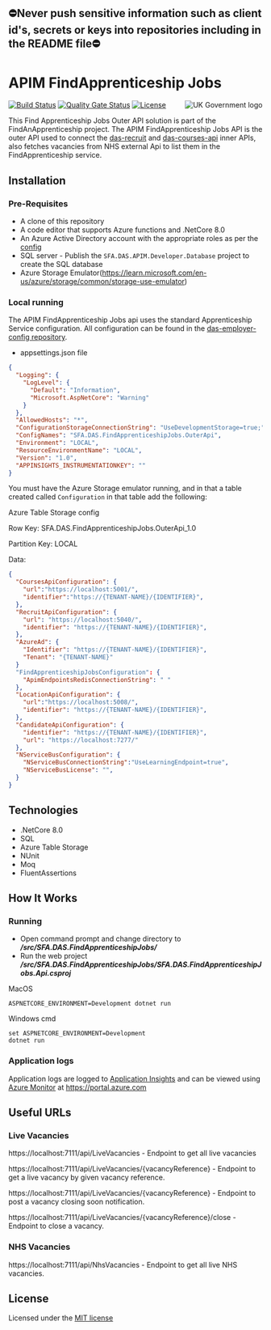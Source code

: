 ﻿## ⛔Never push sensitive information such as client id's, secrets or keys into repositories including in the README file⛔

# APIM FindApprenticeship Jobs

<img src="https://avatars.githubusercontent.com/u/9841374?s=200&v=4" align="right" alt="UK Government logo">

[![Build Status](https://sfa-gov-uk.visualstudio.com/Digital%20Apprenticeship%20Service/_apis/build/status%2FAPIM%2Fdas-apim-endpoints-FindApprenticeshipJobs?repoName=SkillsFundingAgency%2Fdas-apim-endpoints&branchName=master)](https://sfa-gov-uk.visualstudio.com/Digital%20Apprenticeship%20Service/_build/latest?definitionId=3499&repoName=SkillsFundingAgency%2Fdas-apim-endpoints&branchName=master)
[![Quality Gate Status](https://sonarcloud.io/api/project_badges/measure?project=SkillsFundingAgency_das-apim-endpoints_FindApprenticeshipJobs&metric=alert_status)](https://sonarcloud.io/dashboard?id=SkillsFundingAgency_das-apim-endpoints_FindApprenticeshipJobs)
[![License](https://img.shields.io/badge/license-MIT-lightgrey.svg?longCache=true&style=flat-square)](https://en.wikipedia.org/wiki/MIT_License)

This Find Apprenticeship Jobs Outer API solution is part of the FindAnApprenticeship project. The APIM FindApprenticeship Jobs API is the outer API used to connect the [das-recruit](https://github.com/SkillsFundingAgency/das-recruit) and [das-courses-api](https://github.com/SkillsFundingAgency/das-courses-api) inner APIs, also fetches vacancies from NHS external Api to list them in the FindApprenticeship service.

## Installation

### Pre-Requisites

* A clone of this repository
* A code editor that supports Azure functions and .NetCore 8.0
* An Azure Active Directory account with the appropriate roles as per the [config](https://github.com/SkillsFundingAgency/das-employer-config/blob/master/das-apim-developer-api)
* SQL server - Publish the `SFA.DAS.APIM.Developer.Database` project to create the SQL database
* Azure Storage Emulator(https://learn.microsoft.com/en-us/azure/storage/common/storage-use-emulator)

### Local running

The APIM FindApprenticeship Jobs api uses the standard Apprenticeship Service configuration. All configuration can be found in the [das-employer-config repository](https://github.com/SkillsFundingAgency/das-employer-config/blob/master/das-apim-endpoints/SFA.DAS.FindApprenticeshipJobs.OuterApi.json).

* appsettings.json file
```json
{
  "Logging": {
    "LogLevel": {
      "Default": "Information",
      "Microsoft.AspNetCore": "Warning"
    }
  },
  "AllowedHosts": "*",
  "ConfigurationStorageConnectionString": "UseDevelopmentStorage=true;",
  "ConfigNames": "SFA.DAS.FindApprenticeshipJobs.OuterApi",
  "Environment": "LOCAL",
  "ResourceEnvironmentName": "LOCAL",
  "Version": "1.0",
  "APPINSIGHTS_INSTRUMENTATIONKEY": ""
}
```

You must have the Azure Storage emulator running, and in that a table created called `Configuration` in that table add the following:

Azure Table Storage config

Row Key: SFA.DAS.FindApprenticeshipJobs.OuterApi_1.0

Partition Key: LOCAL

Data:

```json
{
  "CoursesApiConfiguration": {
    "url":"https://localhost:5001/",
    "identifier":"https://{TENANT-NAME}/{IDENTIFIER}",
  },
  "RecruitApiConfiguration": {
    "url": "https://localhost:5040/",
    "identifier": "https://{TENANT-NAME}/{IDENTIFIER}",
  },
  "AzureAd": {
    "Identifier": "https://{TENANT-NAME}/{IDENTIFIER}",
    "Tenant": "{TENANT-NAME}"
  }
  "FindApprenticeshipJobsConfiguration": {
    "ApimEndpointsRedisConnectionString": " "
  },
  "LocationApiConfiguration": {
    "url":"https://localhost:5008/",
    "identifier": "https://{TENANT-NAME}/{IDENTIFIER}",
  },
  "CandidateApiConfiguration": {
    "identifier": "https://{TENANT-NAME}/{IDENTIFIER}",
    "url": "https://localhost:7277/"
  },
  "NServiceBusConfiguration": {
    "NServiceBusConnectionString":"UseLearningEndpoint=true",
    "NServiceBusLicense": "",
  }
}
```

## Technologies

* .NetCore 8.0
* SQL
* Azure Table Storage
* NUnit
* Moq
* FluentAssertions

## How It Works

### Running

* Open command prompt and change directory to _**/src/SFA.DAS.FindApprenticeshipJobs/**_
* Run the web project _**/src/SFA.DAS.FindApprenticeshipJobs/SFA.DAS.FindApprenticeshipJobs.Api.csproj**_

MacOS
```
ASPNETCORE_ENVIRONMENT=Development dotnet run
```
Windows cmd
```
set ASPNETCORE_ENVIRONMENT=Development
dotnet run
```

### Application logs
Application logs are logged to [Application Insights](https://learn.microsoft.com/en-us/azure/azure-monitor/app/app-insights-overview) and can be viewed using [Azure Monitor](https://learn.microsoft.com/en-us/azure/azure-monitor/overview) at https://portal.azure.com

## Useful URLs

### Live Vacancies
https://localhost:7111/api/LiveVacancies - Endpoint to get all live vacancies

https://localhost:7111/api/LiveVacancies/{vacancyReference} - Endpoint to get a live vacancy by given vacancy reference.

https://localhost:7111/api/LiveVacancies/{vacancyReference} - Endpoint to post a vacancy closing soon notification.

https://localhost:7111/api/LiveVacancies/{vacancyReference}/close - Endpoint to close a vacancy.

### NHS Vacancies

https://localhost:7111/api/NhsVacancies - Endpoint to get all live NHS vacancies.

## License

Licensed under the [MIT license](LICENSE)